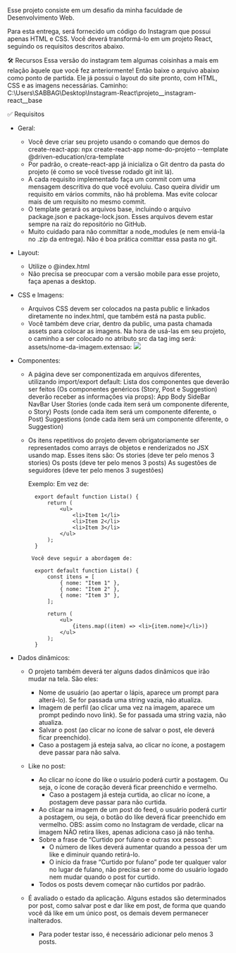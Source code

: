 Esse projeto consiste em um desafio da minha faculdade de Desenvolvimento Web. 

Para esta entrega, será fornecido um código do Instagram que possui apenas HTML e CSS. Você deverá transformá-lo em um projeto React, seguindo os requisitos descritos abaixo.

🛠️ Recursos
Essa versão do instagram tem algumas coisinhas a mais em relação àquele que você fez anteriormente! Então baixe o arquivo abaixo como ponto de partida. Ele já possui o layout do site pronto, com HTML, CSS e as imagens necessárias. Caminho: C:\Users\SABBAG\Desktop\Instagram-React\projeto__instagram-react__base

✅ Requisitos
- Geral:
   - Você deve criar seu projeto usando o comando que demos do create-react-app: npx create-react-app nome-do-projeto --template @driven-education/cra-template
   - Por padrão, o create-react-app já inicializa o Git dentro da pasta do projeto (é como se você tivesse rodado git init lá).
   - A cada requisito implementado faça um commit com uma mensagem descritiva do que você evoluiu. Caso queira dividir um requisito em vários commits, não há problema. Mas evite colocar mais de um requisito no mesmo commit.
   - O template gerará os arquivos base, incluindo o arquivo package.json e package-lock.json. Esses arquivos devem estar sempre na raiz do repositório no GitHub. 
   - Muito cuidado para não committar a node_modules (e nem enviá-la no .zip da entrega). Não é boa prática comittar essa pasta no git.

- Layout:
    - Utilize o @index.html
    - Não precisa se preocupar com a versão mobile para esse projeto, faça apenas a desktop.

- CSS e Imagens:
    - Arquivos CSS devem ser colocados na pasta public e linkados diretamente no index.html, que também está na pasta public.
    - Você também deve criar, dentro da public, uma pasta chamada assets para colocar as imagens. Na hora de usá-las em seu projeto, o caminho a ser colocado no atributo src da tag img será: assets/nome-da-imagem.extensao: <img src="assets/minha-imagem.png" />

- Componentes:
    - A página deve ser componentizada em arquivos diferentes, utilizando import/export default: 
        Lista dos componentes que deverão ser feitos (Os componentes genéricos (Story, Post e Suggestion) deverão receber as informações via props):
        App
        Body
        SideBar
        NavBar
        User
        Stories (onde cada item será um componente diferente, o Story)
        Posts (onde cada item será um componente diferente, o Post)
        Suggestions (onde cada item será um componente diferente, o Suggestion)

    - Os itens repetitivos do projeto devem obrigatoriamente ser representados como arrays de objetos e renderizados no JSX usando map. Esses itens são:
        Os stories (deve ter pelo menos 3 stories)
        Os posts (deve ter pelo menos 3 posts)
        As sugestões de seguidores (deve ter pelo menos 3 sugestões)

        Exemplo:
            Em vez de: 

            export default function Lista() {
                return (
                    <ul>
                        <li>Item 1</li>
                        <li>Item 2</li>
                        <li>Item 3</li>
                    </ul>
                );
            }

           Você deve seguir a abordagem de:

            export default function Lista() {
                const itens = [
                    { nome: "Item 1" }, 
                    { nome: "Item 2" },
                    { nome: "Item 3" },
                ];

                return (
                    <ul>
                        {itens.map((item) => <li>{item.nome}</li>)}
                    </ul>
                );
            }

- Dados dinâmicos:
    - O projeto também deverá ter alguns dados dinâmicos que irão mudar na tela. São eles:
       - Nome de usuário (ao apertar o lápis, aparece um prompt para alterá-lo). Se for passada uma string vazia, não atualiza.
       - Imagem de perfil (ao clicar uma vez na imagem, aparece um prompt pedindo novo link). Se for passada uma string vazia, não atualiza.
       - Salvar o post (ao clicar no ícone de salvar o post, ele deverá ficar preenchido).
        - Caso a postagem já esteja salva, ao clicar no ícone, a postagem deve passar para não salva.
    - Like no post:
        - Ao clicar no ícone do like o usuário poderá curtir a postagem. Ou seja, o ícone de coração deverá ficar preenchido e vermelho.
            - Caso a postagem já esteja curtida, ao clicar no ícone, a postagem deve passar para não curtida.
        - Ao clicar na imagem de um post do feed, o usuário poderá curtir a postagem, ou seja, o botão do like deverá ficar preenchido em vermelho.
            OBS: assim como no Instagram de verdade, clicar na imagem NÃO retira likes, apenas adiciona caso já não tenha.
        - Sobre a frase de “Curtido por fulano e outras xxx pessoas”:
            - O número de likes deverá aumentar quando a pessoa der um like e diminuir quando retirá-lo.
            - O início da frase “Curtido por fulano” pode ter qualquer valor no lugar de fulano, não precisa ser o nome do usuário logado nem mudar quando o post for curtido.
        - Todos os posts devem começar não curtidos por padrão.

    - É avaliado o estado da aplicação. Alguns estados são determinados por post, como salvar post e dar like em post, de forma que quando você dá like em um único post, os demais devem permanecer inalterados. 
        - Para poder testar isso, é necessário adicionar pelo menos 3 posts.
